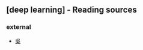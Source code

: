 ## [deep learning] - Reading sources


### external
* [吳](https://hackmd.io/@shaoeChen/HJUZTKMZz/https%3A%2F%2Fhackmd.io%2Fs%2Fr100n-Mbz)

